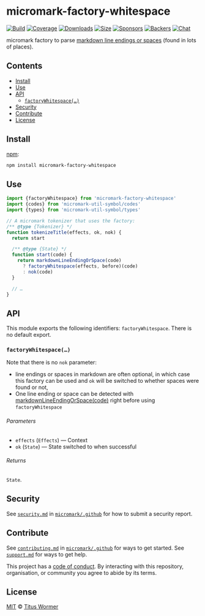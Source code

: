 # micromark-factory-whitespace

[![Build][build-badge]][build]
[![Coverage][coverage-badge]][coverage]
[![Downloads][downloads-badge]][downloads]
[![Size][bundle-size-badge]][bundle-size]
[![Sponsors][sponsors-badge]][opencollective]
[![Backers][backers-badge]][opencollective]
[![Chat][chat-badge]][chat]

micromark factory to parse [markdown line endings or spaces][ws] (found in lots
of places).

## Contents

*   [Install](#install)
*   [Use](#use)
*   [API](#api)
    *   [`factoryWhitespace(…)`](#factorywhitespace)
*   [Security](#security)
*   [Contribute](#contribute)
*   [License](#license)

## Install

[npm][]:

```sh
npm install micromark-factory-whitespace
```

## Use

```js
import {factoryWhitespace} from 'micromark-factory-whitespace'
import {codes} from 'micromark-util-symbol/codes'
import {types} from 'micromark-util-symbol/types'

// A micromark tokenizer that uses the factory:
/** @type {Tokenizer} */
function tokenizeTitle(effects, ok, nok) {
  return start

  /** @type {State} */
  function start(code) {
    return markdownLineEndingOrSpace(code)
      ? factoryWhitespace(effects, before)(code)
      : nok(code)
  }

  // …
}
```

## API

This module exports the following identifiers: `factoryWhitespace`.
There is no default export.

### `factoryWhitespace(…)`

Note that there is no `nok` parameter:

*   line endings or spaces in markdown are often optional, in which case this
    factory can be used and `ok` will be switched to whether spaces were found
    or not,
*   One line ending or space can be detected with
    [markdownLineEndingOrSpace(code)][ws] right before using `factoryWhitespace`

###### Parameters

*   `effects` (`Effects`) — Context
*   `ok` (`State`) — State switched to when successful

###### Returns

`State`.

## Security

See [`security.md`][securitymd] in [`micromark/.github`][health] for how to
submit a security report.

## Contribute

See [`contributing.md`][contributing] in [`micromark/.github`][health] for ways
to get started.
See [`support.md`][support] for ways to get help.

This project has a [code of conduct][coc].
By interacting with this repository, organisation, or community you agree to
abide by its terms.

## License

[MIT][license] © [Titus Wormer][author]

<!-- Definitions -->

[build-badge]: https://github.com/micromark/micromark/workflows/main/badge.svg

[build]: https://github.com/micromark/micromark/actions

[coverage-badge]: https://img.shields.io/codecov/c/github/micromark/micromark.svg

[coverage]: https://codecov.io/github/micromark/micromark

[downloads-badge]: https://img.shields.io/npm/dm/micromark-factory-whitespace.svg

[downloads]: https://www.npmjs.com/package/micromark-factory-whitespace

[bundle-size-badge]: https://img.shields.io/bundlephobia/minzip/micromark-factory-whitespace.svg

[bundle-size]: https://bundlephobia.com/result?p=micromark-factory-whitespace

[sponsors-badge]: https://opencollective.com/unified/sponsors/badge.svg

[backers-badge]: https://opencollective.com/unified/backers/badge.svg

[opencollective]: https://opencollective.com/unified

[npm]: https://docs.npmjs.com/cli/install

[chat-badge]: https://img.shields.io/badge/chat-discussions-success.svg

[chat]: https://github.com/micromark/micromark/discussions

[license]: https://github.com/micromark/micromark/blob/main/license

[author]: https://wooorm.com

[health]: https://github.com/micromark/.github

[securitymd]: https://github.com/micromark/.github/blob/HEAD/security.md

[contributing]: https://github.com/micromark/.github/blob/HEAD/contributing.md

[support]: https://github.com/micromark/.github/blob/HEAD/support.md

[coc]: https://github.com/micromark/.github/blob/HEAD/code-of-conduct.md

[ws]: https://github.com/micromark/micromark/tree/main/packages/micromark-util-character#markdownlineendingorspacecode
